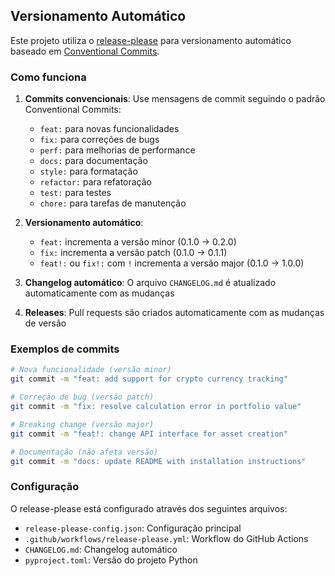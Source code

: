 ## Versionamento Automático

Este projeto utiliza o [release-please](https://github.com/googleapis/release-please) para versionamento automático baseado em [Conventional Commits](https://conventionalcommits.org/).

### Como funciona

1. **Commits convencionais**: Use mensagens de commit seguindo o padrão Conventional Commits:
   - `feat:` para novas funcionalidades
   - `fix:` para correções de bugs
   - `perf:` para melhorias de performance
   - `docs:` para documentação
   - `style:` para formatação
   - `refactor:` para refatoração
   - `test:` para testes
   - `chore:` para tarefas de manutenção

2. **Versionamento automático**:
   - `feat:` incrementa a versão minor (0.1.0 → 0.2.0)
   - `fix:` incrementa a versão patch (0.1.0 → 0.1.1)
   - `feat!:` ou `fix!:` com `!` incrementa a versão major (0.1.0 → 1.0.0)

3. **Changelog automático**: O arquivo `CHANGELOG.md` é atualizado automaticamente com as mudanças

4. **Releases**: Pull requests são criados automaticamente com as mudanças de versão

### Exemplos de commits

```bash
# Nova funcionalidade (versão minor)
git commit -m "feat: add support for crypto currency tracking"

# Correção de bug (versão patch)
git commit -m "fix: resolve calculation error in portfolio value"

# Breaking change (versão major)
git commit -m "feat!: change API interface for asset creation"

# Documentação (não afeta versão)
git commit -m "docs: update README with installation instructions"
```

### Configuração

O release-please está configurado através dos seguintes arquivos:
- `release-please-config.json`: Configuração principal
- `.github/workflows/release-please.yml`: Workflow do GitHub Actions
- `CHANGELOG.md`: Changelog automático
- `pyproject.toml`: Versão do projeto Python